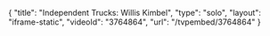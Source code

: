 {
    "title": "Independent Trucks: Willis Kimbel",
    "type": "solo",
    "layout": "iframe-static",
    "videoId": "3764864",
    "url": "\/tvpembed\/3764864"
}